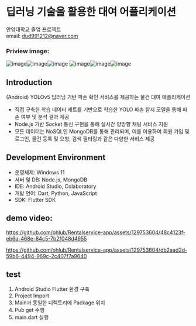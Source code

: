 # 딥러닝 기술을 활용한 대여 어플리케이션
안양대학교 졸업 프로젝트<br>
email: dud991212@naver.com
### Priview image:
![image](https://github.com/ohlub/Rentalservice-app/assets/129753604/22b28b07-b06c-431f-afc0-90f5473866ce)![image](https://github.com/ohlub/Rentalservice-app/assets/129753604/5b7190b2-894d-463b-8bc0-c0f5869349e8)![image](https://github.com/ohlub/Rentalservice-app/assets/129753604/495725c1-1939-48ce-85e0-d6136723cdce)
![image](https://github.com/ohlub/Rentalservice-app/assets/129753604/37f7d315-5231-4f20-8352-d3696ff80ef4)![image](https://github.com/ohlub/Rentalservice-app/assets/129753604/b2de1d24-b901-4f11-a6ff-f0e229acb652)![image](https://github.com/ohlub/Rentalservice-app/assets/129753604/0b9828eb-bea0-420d-be1b-da1576cf22b3)


## Introduction
(Android) YOLOv5 딥러닝 기반 파손 확인 서비스를 제공하는 물건 대여 애플리케이션
 - 직접 구축한 학습 데이터 세트를 기반으로 학습한 YOLO 파손 탐지 모델을 통해 파손 여부 및 분석 결과 제공
 - Node.js 기반 Socket 통신 구현을 통해 실시간 양방향 채팅 서비스 지원
 - 모든 데이터는 NoSQL인 MongoDB를 통해 관리되며, 이를 이용하여 회원 가입 및 로그인, 물건 등록 및 요청, 검색 필터링과 같은 다양한 서비스 제공

## Development Environment
- 운영체제: Windows 11
- 서버 및 DB: Node.js, MongoDB
- IDE: Android Studio, Colaboratory
- 개발 언어: Dart, Python, JavaScript
- SDK: Flutter SDK

## demo video:

   

https://github.com/ohlub/Rentalservice-app/assets/129753604/48c4123f-eb6a-468e-84c5-7b2f048d4955




https://github.com/ohlub/Rentalservice-app/assets/129753604/db2aad2d-59b6-4494-969c-2c407f7a9640



 
## test
1. Android Studio Flutter 환경 구축
2. Project Import
3. Main과 동일한 디렉토리에 Package 위치
4. Pub get 수행
5. main.dart 실행
